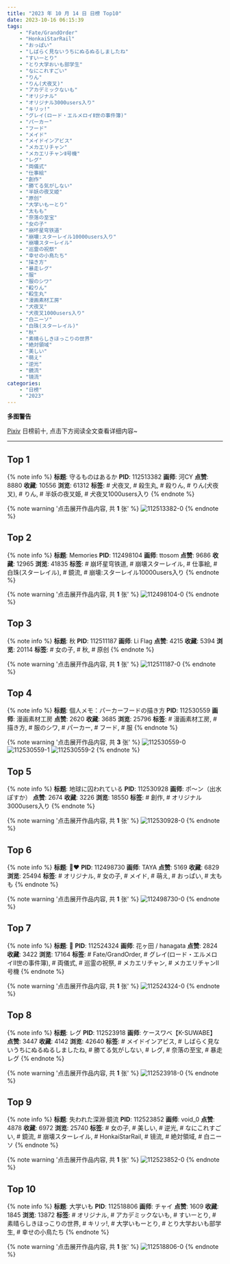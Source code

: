 ```yaml
---
title: "2023 年 10 月 14 日 日榜 Top10"
date: 2023-10-16 06:15:39
tags:
    - "Fate/GrandOrder"
    - "HonkaiStarRail"
    - "おっぱい"
    - "しばらく見ないうちにぬるぬるしましたね"
    - "すいーとり"
    - "とり大学おいも部学生"
    - "なにこれすごい"
    - "りん"
    - "りん(犬夜叉)"
    - "アカデミックないも"
    - "オリジナル"
    - "オリジナル3000users入り"
    - "キリッ!"
    - "グレイ(ロード・エルメロイⅡ世の事件簿)"
    - "パーカー"
    - "フード"
    - "メイド"
    - "メイドインアビス"
    - "メカエリチャン"
    - "メカエリチャンⅡ号機"
    - "レグ"
    - "両儀式"
    - "仕事絵"
    - "創作"
    - "勝てる気がしない"
    - "半妖の夜叉姫"
    - "原创"
    - "大学いもーとり"
    - "太もも"
    - "奈落の至宝"
    - "女の子"
    - "崩坏星穹铁道"
    - "崩壊:スターレイル10000users入り"
    - "崩壊スターレイル"
    - "巡霊の祝祭"
    - "幸せの小鳥たち"
    - "描き方"
    - "暴走レグ"
    - "服"
    - "服のシワ"
    - "殺りん"
    - "殺生丸"
    - "漫画素材工房"
    - "犬夜叉"
    - "犬夜叉1000users入り"
    - "白ニーソ"
    - "白珠(スターレイル)"
    - "秋"
    - "素晴らしきほっこりの世界"
    - "絶対領域"
    - "美しい"
    - "萌え"
    - "逆光"
    - "鏡流"
    - "镜流"
categories:
    - "日榜"
    - "2023"
---
```


<i class="fa fa-triangle-exclamation"></i>**多图警告**<i class="fa fa-triangle-exclamation"></i>

[Pixiv](https://www.pixiv.net/) 日榜前十, 点击下方阅读全文查看详细内容~

<!-- more -->

---

## Top 1

{% note info %}
**标题**: 守るものはあるか
**PID**: 112513382 **画师**: 河CY
**点赞**: 8880 **收藏**: 10556 **浏览**: 61312
**标签**: # 犬夜叉, # 殺生丸, # 殺りん, # りん(犬夜叉), # りん, # 半妖の夜叉姫, # 犬夜叉1000users入り
{% endnote %}

{% note warning '点击展开作品内容, 共 **1** 张' %}
![112513382-0](https://i.pixiv.re/img-original/img/2023/10/13/17/59/25/112513382_p0.jpg)
{% endnote %}

## Top 2

{% note info %}
**标题**: Memories
**PID**: 112498104 **画师**: ttosom
**点赞**: 9686 **收藏**: 12965 **浏览**: 41835
**标签**: # 崩坏星穹铁道, # 崩壊スターレイル, # 仕事絵, # 白珠(スターレイル), # 鏡流, # 崩壊:スターレイル10000users入り
{% endnote %}

{% note warning '点击展开作品内容, 共 **1** 张' %}
![112498104-0](https://i.pixiv.re/img-original/img/2023/10/13/00/00/13/112498104_p0.jpg)
{% endnote %}

## Top 3

{% note info %}
**标题**: 秋
**PID**: 112511187 **画师**: Li Flag
**点赞**: 4215 **收藏**: 5394 **浏览**: 20114
**标签**: # 女の子, # 秋, # 原创
{% endnote %}

{% note warning '点击展开作品内容, 共 **1** 张' %}
![112511187-0](https://i.pixiv.re/img-original/img/2023/10/13/15/47/52/112511187_p0.jpg)
{% endnote %}

## Top 4

{% note info %}
**标题**: 個人メモ：パーカーフードの描き方
**PID**: 112530559 **画师**: 漫画素材工房
**点赞**: 2620 **收藏**: 3685 **浏览**: 25796
**标签**: # 漫画素材工房, # 描き方, # 服のシワ, # パーカー, # フード, # 服
{% endnote %}

{% note warning '点击展开作品内容, 共 **3** 张' %}
![112530559-0](https://i.pixiv.re/img-original/img/2023/10/14/07/00/11/112530559_p0.jpg)
![112530559-1](https://i.pixiv.re/img-original/img/2023/10/14/07/00/11/112530559_p1.jpg)
![112530559-2](https://i.pixiv.re/img-original/img/2023/10/14/07/00/11/112530559_p2.jpg)
{% endnote %}

## Top 5

{% note info %}
**标题**: 地球に囚われている
**PID**: 112530928 **画师**: ポ～ン（出水ぽすか）
**点赞**: 2674 **收藏**: 3226 **浏览**: 18550
**标签**: # 創作, # オリジナル3000users入り
{% endnote %}

{% note warning '点击展开作品内容, 共 **1** 张' %}
![112530928-0](https://i.pixiv.re/img-original/img/2023/10/14/07/30/00/112530928_p0.jpg)
{% endnote %}

## Top 6

{% note info %}
**标题**: 🖤❤️
**PID**: 112498730 **画师**: TAYA
**点赞**: 5169 **收藏**: 6829 **浏览**: 25494
**标签**: # オリジナル, # 女の子, # メイド, # 萌え, # おっぱい, # 太もも
{% endnote %}

{% note warning '点击展开作品内容, 共 **1** 张' %}
![112498730-0](https://i.pixiv.re/img-original/img/2023/10/13/00/14/32/112498730_p0.jpg)
{% endnote %}

## Top 7

{% note info %}
**标题**: 🏯
**PID**: 112524324 **画师**: 花ヶ田 / hanagata
**点赞**: 2824 **收藏**: 3422 **浏览**: 17164
**标签**: # Fate/GrandOrder, # グレイ(ロード・エルメロイⅡ世の事件簿), # 両儀式, # 巡霊の祝祭, # メカエリチャン, # メカエリチャンⅡ号機
{% endnote %}

{% note warning '点击展开作品内容, 共 **1** 张' %}
![112524324-0](https://i.pixiv.re/img-original/img/2023/10/14/00/05/54/112524324_p0.png)
{% endnote %}

## Top 8

{% note info %}
**标题**: レグ
**PID**: 112523918 **画师**: ケースワベ【K-SUWABE】
**点赞**: 3447 **收藏**: 4142 **浏览**: 42640
**标签**: # メイドインアビス, # しばらく見ないうちにぬるぬるしましたね, # 勝てる気がしない, # レグ, # 奈落の至宝, # 暴走レグ
{% endnote %}

{% note warning '点击展开作品内容, 共 **1** 张' %}
![112523918-0](https://i.pixiv.re/img-original/img/2023/10/14/00/00/29/112523918_p0.jpg)
{% endnote %}

## Top 9

{% note info %}
**标题**: 失われた深淵·鏡流
**PID**: 112523852 **画师**: void_0
**点赞**: 4878 **收藏**: 6972 **浏览**: 25740
**标签**: # 女の子, # 美しい, # 逆光, # なにこれすごい, # 鏡流, # 崩壊スターレイル, # HonkaiStarRail, # 镜流, # 絶対領域, # 白ニーソ
{% endnote %}

{% note warning '点击展开作品内容, 共 **1** 张' %}
![112523852-0](https://i.pixiv.re/img-original/img/2023/10/14/00/00/16/112523852_p0.jpg)
{% endnote %}

## Top 10

{% note info %}
**标题**: 大学いも
**PID**: 112518806 **画师**: チャイ
**点赞**: 1609 **收藏**: 1845 **浏览**: 13872
**标签**: # オリジナル, # アカデミックないも, # すいーとり, # 素晴らしきほっこりの世界, # キリッ!, # 大学いもーとり, # とり大学おいも部学生, # 幸せの小鳥たち
{% endnote %}

{% note warning '点击展开作品内容, 共 **1** 张' %}
![112518806-0](https://i.pixiv.re/img-original/img/2023/10/13/21/19/05/112518806_p0.png)
{% endnote %}
